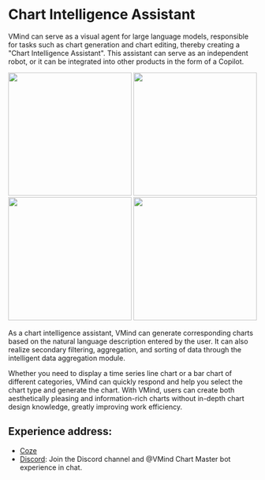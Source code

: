 # Chart Intelligence Assistant
VMind can serve as a visual agent for large language models, responsible for tasks such as chart generation and chart editing, thereby creating a "Chart Intelligence Assistant". This assistant can serve as an independent robot, or it can be integrated into other products in the form of a Copilot.

<img src="https://lf9-dp-fe-cms-tos.byteorg.com/obj/bit-cloud/vmind/tutorials/VMind_chart_assistant-1-1.png" width="250">
<img src="https://lf9-dp-fe-cms-tos.byteorg.com/obj/bit-cloud/vmind/tutorials/VMind_chart_assistant-2-1.png" width="250">
<img src="https://lf9-dp-fe-cms-tos.byteorg.com/obj/bit-cloud/vmind/tutorials/VMind_chart_assistant-3-1.png" width="250">
<img src="https://lf9-dp-fe-cms-tos.byteorg.com/obj/bit-cloud/vmind/tutorials/VMind_chart_assistant-4-1.png" width="250">

As a chart intelligence assistant, VMind can generate corresponding charts based on the natural language description entered by the user. It can also realize secondary filtering, aggregation, and sorting of data through the intelligent data aggregation module.

Whether you need to display a time series line chart or a bar chart of different categories, VMind can quickly respond and help you select the chart type and generate the chart. With VMind, users can create both aesthetically pleasing and information-rich charts without in-depth chart design knowledge, greatly improving work efficiency.

## Experience address:
- [Coze](https://www.coze.com/s/Zs8MNnSod/)
- [Discord](https://discord.gg/sajqrVSP): Join the Discord channel and @VMind Chart Master bot experience in chat.
